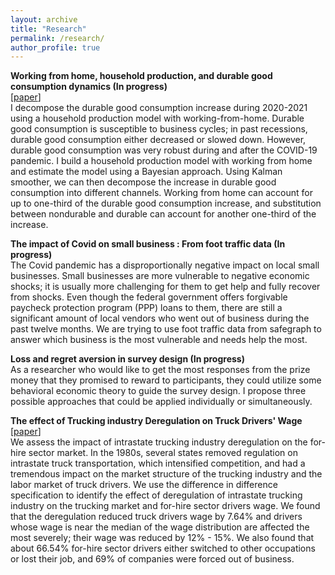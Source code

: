 ```yaml
---
layout: archive
title: "Research"
permalink: /research/
author_profile: true
---
```



<b>Working from home, household production, and durable good consumption dynamics (In progress)</b><br> 
  [[paper](/files/durable.pdf)] <br>
I decompose the durable good consumption increase during 2020-2021 using a household production model with working-from-home. Durable good consumption is susceptible to business cycles; in past recessions, durable good consumption either decreased or slowed down. However, durable good consumption was very robust during and after the COVID-19 pandemic. I build a household production model with working from home and estimate the model using a Bayesian approach. Using Kalman smoother, we can then decompose the increase in durable good consumption into different channels. Working from home can account for up to one-third of the durable good consumption increase, and substitution between nondurable and durable can account for another one-third of the increase. 

<b>The impact of Covid on small business : From foot traffic data  (In progress)</b><br> 
The Covid pandemic has a disproportionally negative impact on local small businesses.  Small businesses are more vulnerable to negative economic shocks; it is usually more challenging for them to get help and fully recover from shocks. Even though the federal government offers forgivable paycheck protection program (PPP) loans to them,  there are still a significant amount of local vendors who went out of business during the past twelve months. We are trying to use foot traffic data from safegraph to answer which business is the most vulnerable and needs help the most. 

<b>Loss and regret aversion in survey design (In progress)</b><br> 
As a researcher who would like to get the most responses from the prize money that they promised to reward to participants, they could utilize some behavioral economic theory to guide the survey design. I propose three possible approaches that could be applied individually or simultaneously.



<b>The effect of Trucking industry Deregulation on Truck Drivers' Wage</b><br> 
[[paper](/files/trucking.pdf)] <br>
We assess the impact of intrastate trucking industry deregulation on the for-hire sector market.  In the 1980s, several states removed regulation on intrastate truck transportation, which intensified competition, and had a tremendous impact on the market structure of the trucking industry and the labor market of truck drivers.  We use the difference in difference specification to identify the effect of deregulation of intrastate trucking industry on the trucking market and for-hire sector drivers wage. We found that the deregulation reduced truck drivers wage by 7.64% and drivers whose wage is near the median of the wage distribution are affected the most severely; their wage was reduced by 12% - 15%. We also found that about 66.54% for-hire sector drivers either switched to other occupations or lost their job, and 69% of companies were forced out of business.



